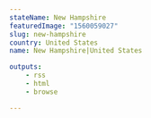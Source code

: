 ```yaml
---
stateName: New Hampshire
featuredImage: "1560059027"
slug: new-hampshire
country: United States
name: New Hampshire|United States

outputs:
    - rss
    - html
    - browse

---
```

